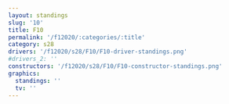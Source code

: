 ```yaml
---
layout: standings
slug: '10'
title: F10
permalink: '/f12020/:categories/:title'
category: s28
drivers: '/f12020/s28/F10/F10-driver-standings.png'
#drivers_2: ''
constructors: '/f12020/s28/F10/F10-constructor-standings.png'
graphics:
  standings: ''
  tv: ''
---
```


